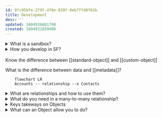 ```yaml
---
id: 8fc05bfe-2f9f-470e-839f-8eb7ffd6f61b
title: Development
desc: ''
updated: 1604936681790
created: 1604931859400
---
```


<details><summary>
What is a sandbox?
</summary>

![](/assets/images/2020-11-09-14-25-38.png)
</details>

<details><summary>
How you develop in SF?
</summary>

Using the MVC pattern
==MODEL== -> the databse (schema)
==VIEW== -> the UI
==CONTROLLER== -> the business logic (using declarative or programmatic tools)

![](/assets/images/2020-11-09-15-44-39.png)
</details>
<br>
Know the difference between [[standard-object]] and [[custom-object]]

What is the difference between data and [[metadata]]?

```mermaid
    flowchart LR
    Accounts -- relationship --x Contacts
```

<details><summary>
What are relationships and how to use them?
</summary>

The relationship is defined on the child object using a custom field.
These are the types of relationship fields:
- Master-Detail
- Lookup

![](/assets/images/2020-11-09-15-29-00.png)
</details>


<details><summary>
What do you need in a many-to-many relationship?
</summary>

You need a Junction Object
```mermaid
    flowchart LR
    A[Certifications] x--x B
    B[Junction Object] x--x C[Contacts]
```
</details>

<details><summary>
Keys takeways on Objects
</summary>

- Objects represent database tables that contain your organization's information.
- Objects created by Salesforce are called standard objects. 
- A custom object is an object you create to capture and manage additional data based on your specific business requirements. 
- Object access determines which objects users can view and edit. 
- Record access determines which individual records users can view and edit in each object on which they have been granted appropriate permissions. 
- Standard and custom fields store data on individual records. 
- Create lookup or master-detail relationships to model one-to-many relationships in Salesforce. 
- Use junction objects to model many- to-many relationships.
</details>

<details><summary>
What can an Object allow you to do?
</summary>

Objects on the Lightning Platform:
- Provide a predefined set of standard
fields to capture common business
information.
- Allow you to create custom fields
to capture additional business
information.
- Allow you to create custom
relationships to link objects together.
- Allow you to create validation rules
to verify that the data in one or more
fields meets the specified criteria
before the record is saved.
- Allow you to define page layouts and
record types to control what a user
sees when they view or edit a record.
- Allow you to automate business
processes using workflow rules,
processes, flows, and approval
processes.
- Allow you to control record access
and field-level security.
</details>

